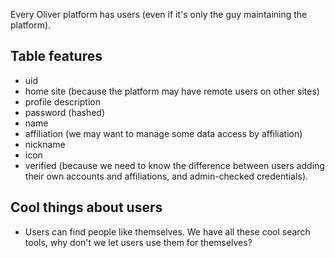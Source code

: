 Every Oliver platform has users (even if it's only the guy maintaining the platform).

## Table features

* uid
* home site (because the platform may have remote users on other sites)
* profile description
* password (hashed)
* name
* affiliation (we may want to manage some data access by affiliation)
* nickname
* icon
* verified (because we need to know the difference between users adding their own accounts and affiliations, and admin-checked credentials).

## Cool things about users

* Users can find people like themselves. We have all these cool search tools, why don't we let users use them for themselves?
